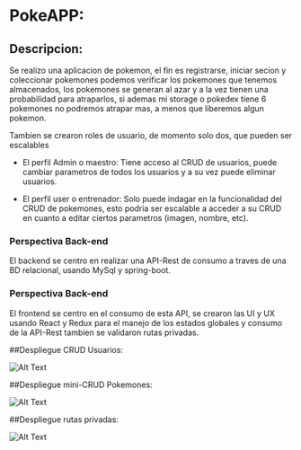 # PokeAPP:

## Descripcion:

Se realizo una aplicacion de pokemon, el fin es registrarse, iniciar secion y coleccionar pokemones
podemos verificar los pokemones que tenemos almacenados, los pokemones se generan al azar y a la vez
tienen una probabilidad para atraparlos, si ademas mi storage o pokedex tiene 6 pokemones no podremos
atrapar mas, a menos que liberemos algun pokemon.

Tambien se crearon roles de usuario, de momento solo dos, que pueden ser escalables

- El perfil Admin o maestro:
  Tiene acceso al CRUD de usuarios, puede cambiar parametros de todos los usuarios y a su vez puede
  eliminar usuarios.
  
- El perfil user o entrenador:
  Solo puede indagar en la funcionalidad del CRUD de pokemones, esto podria ser escalable a acceder
  a su CRUD en cuanto a editar ciertos parametros (imagen, nombre, etc).


### Perspectiva Back-end

El backend se centro en realizar una API-Rest de consumo a traves de una BD relacional, usando MySql
y spring-boot.

### Perspectiva Back-end

El frontend se centro en el consumo de esta API, se crearon las UI y UX usando React y Redux para el
manejo de los estados globales y consumo de la API-Rest tambien se validaron rutas privadas.

##Despliegue CRUD Usuarios:

![Alt Text](https://res.cloudinary.com/df8qzqymf/image/upload/v1638510560/CRUDUserPet_u3fhlv.gif)

##Despliegue mini-CRUD Pokemones:

![Alt Text](https://res.cloudinary.com/df8qzqymf/image/upload/v1638510574/CRUDPokemonPet_en82hy.gif)

##Despliegue rutas privadas:

![Alt Text](https://res.cloudinary.com/df8qzqymf/image/upload/v1638510585/RutasPet_wyollk.gif)
